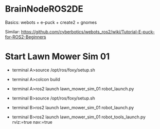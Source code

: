# BrainNodeROS2DE

Basics: webots + e-puck + create2 + gnomes 

Similar:
https://github.com/cyberbotics/webots_ros2/wiki/Tutorial-E-puck-for-ROS2-Beginners

# Start Lawn Mower Sim 01

* terminal A>source /opt/ros/foxy/setup.sh
* terminal A>colcon build
* terminal A>ros2 launch lawn_mower_sim_01 robot_launch.py

* terminal B>source /opt/ros/foxy/setup.sh
* terminal B>ros2 launch lawn_mower_sim_01 robot_launch.py
* terminal B>ros2 launch lawn_mower_sim_01 robot_tools_launch.py rviz:=true nav:=true
